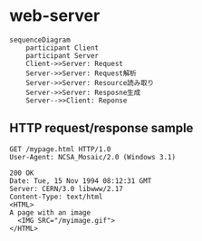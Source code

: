 # web-server

```mermaid
sequenceDiagram
    participant Client
    participant Server
    Client->>Server: Request
    Server->>Server: Request解析
    Server->>Server: Resource読み取り
    Server->>Server: Resposne生成
    Server-->>Client: Reponse
```

## HTTP request/response sample
```http
GET /mypage.html HTTP/1.0
User-Agent: NCSA_Mosaic/2.0 (Windows 3.1)
```
```http
200 OK
Date: Tue, 15 Nov 1994 08:12:31 GMT
Server: CERN/3.0 libwww/2.17
Content-Type: text/html
<HTML>
A page with an image
  <IMG SRC="/myimage.gif">
</HTML>
```